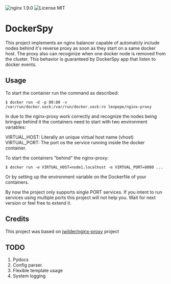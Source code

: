 ![nginx 1.9.0](https://img.shields.io/badge/nginx-1.9.0-brightgreen.svg) ![License MIT](https://img.shields.io/badge/license-MIT-blue.svg)

# DockerSpy

This project implements an nginx balancer capable of automatcly include nodes behind it's reverse proxy as soon as they start on a same docker host. The proxy also can recoginize when one docker node is removed from the cluster. This behavior is guaranteed by DockerSpy app that listen to docker events.


## Usage

To start the container run the command as described:

    $ docker run -d -p 80:80 -v /var/run/docker.sock:/var/run/docker.sock:ro leopepe/nginx-proxy

In due to the nginx-proxy work correctly and recognize the nodes being bringup behind it the containers need to start with two environment variables:

VIRTUAL_HOST: Literally an unique virtual host name (vhost)
VIRTUAL_PORT: The port os the service running inside the docker container.

To start the containers "behind" the nginx-proxy:

    $ docker run -e VIRTUAL_HOST=node1.localhost -e VIRTUAL_PORT=8080 ...

Or by setting up the environment variable on the Dockerfile of your containers.

By now the project only supports single PORT services. If you intent to run services using multiple ports this project will not help you. Wait for next version or feel free to extend it. 

## Credits

This project was based on [jwilder/nginx-proxy][1] project

  [1]: https://github.com/jwilder/nginx-proxy

## TODO

1. Pydocs
2. Config parser.
3. Flexible template usage
4. System logging

